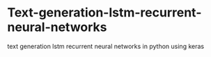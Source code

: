 # Text-generation-lstm-recurrent-neural-networks
text generation lstm recurrent neural networks in python using keras
